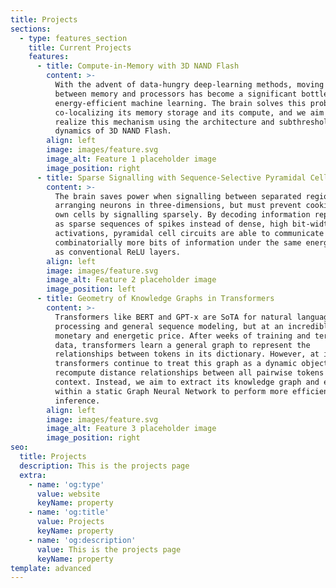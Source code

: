 ```yaml
---
title: Projects
sections:
  - type: features_section
    title: Current Projects
    features:
      - title: Compute-in-Memory with 3D NAND Flash
        content: >-
          With the advent of data-hungry deep-learning methods, moving data
          between memory and processors has become a significant bottleneck to
          energy-efficient machine learning. The brain solves this problem by
          co-localizing its memory storage and its compute, and we aim to
          realize this mechanism using the architecture and subthreshold
          dynamics of 3D NAND Flash.
        align: left
        image: images/feature.svg
        image_alt: Feature 1 placeholder image
        image_position: right
      - title: Sparse Signalling with Sequence-Selective Pyramidal Cells
        content: >-
          The brain saves power when signalling between separated regions by
          arranging neurons in three-dimensions, but must prevent cooking its
          own cells by signalling sparsely. By decoding information represented
          as sparse sequences of spikes instead of dense, high bit-width
          activations, pyramidal cell circuits are able to communicate
          combinatorially more bits of information under the same energy budget
          as conventional ReLU layers.
        align: left
        image: images/feature.svg
        image_alt: Feature 2 placeholder image
        image_position: left
      - title: Geometry of Knowledge Graphs in Transformers
        content: >-
          Transformers like BERT and GPT-x are SoTA for natural language
          processing and general sequence modeling, but at an incredibly steep
          monetary and energetic price. After weeks of training and terabytes of
          data, transformers learn a general graph to represent the
          relationships between tokens in its dictionary. However, at inference,
          transformers continue to treat this graph as a dynamic object and thus
          recompute distance relationships between all pairwise tokens in its
          context. Instead, we aim to extract its knowledge graph and embed it
          within a static Graph Neural Network to perform more efficient
          inference.
        align: left
        image: images/feature.svg
        image_alt: Feature 3 placeholder image
        image_position: right
seo:
  title: Projects
  description: This is the projects page
  extra:
    - name: 'og:type'
      value: website
      keyName: property
    - name: 'og:title'
      value: Projects
      keyName: property
    - name: 'og:description'
      value: This is the projects page
      keyName: property
template: advanced
---
```

